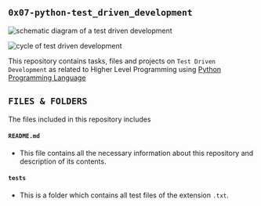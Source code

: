 ## `0x07-python-test_driven_development`

![schematic diagram of a test driven development](https://www.xenonstack.com/hubfs/images/xenonstack-test-driven-development-tools-best-practices.png)

![cycle of test driven development](https://files.realpython.com/media/tdd.0904607f8ec9.png)

This repository contains tasks, files and projects on `Test Driven Development` as related to Higher Level Programming using [Python Programming Language](https://en.wikipedia.org/wiki/Python_(programming_language))

## `FILES & FOLDERS`

The files included in this repository includes

#### `README.md`
  - This file contains all the necessary information about this repository and description of its contents.

#### `tests`
  - This is a folder which contains all test files of the extension `.txt`.
